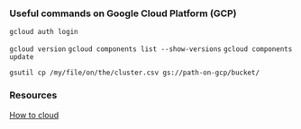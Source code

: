 ### Useful commands on Google Cloud Platform (GCP)

```gcloud auth login```

```gcloud version```
```gcloud components list --show-versions```
```gcloud components update```

```gsutil cp /my/file/on/the/cluster.csv gs://path-on-gcp/bucket/```


### Resources
[How to cloud](https://github.com/danking/hail-cloud-docs/blob/master/how-to-cloud.md)
